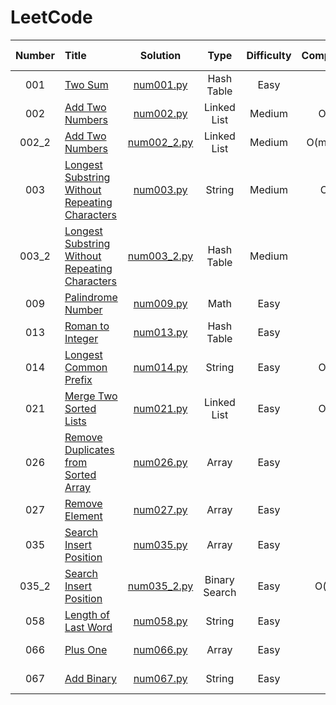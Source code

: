 # LeetCode

| **Number** | **Title**                                           | **Solution**                       | **Type**    | **Difficulty** | **Complexity(T)** | **Complexity(S)** | **Time** | **Best Beats**         |
| :---:      | :---                                                | :---:                              | :---:       | :---:          | :---:             | :---:             | :---:    | :---:             |
| 001        | [Two Sum][1]                                        | [num001.py](/python/num001.py)     | Hash Table  | Easy           | O(n)              | O(n)              | 32 ms    | 98.23%            |
| 002        | [Add Two Numbers][2]                                | [num002.py](/python/num002.py)     | Linked List | Medium         | O(m+n)            | O(m+n)            | 125 ms   | <del>57.29%</del> |
| 002_2      | [Add Two Numbers][2]                                | [num002_2.py](/python/num002_2.py) | Linked List | Medium         | O(max(m,n))       | O(max(m,n))       | 106 ms   | 99.06%            |
| 003        | [Longest Substring Without Repeating Characters][3] | [num003.py](/python/num003.py)     | String      | Medium         | O(n^2)            | O(n)              | 99 ms    | <del>60.17%</del> |
| 003_2      | [Longest Substring Without Repeating Characters][3] | [num003_2.py](/python/num003_2.py)   | Hash Table  | Medium         | O(n)              | O(n)              | 92 ms    | 71.48%            |
| 009        | [Palindrome Number][9]                              | [num009.py](/python/num009.py)     | Math        | Easy           | O(n)              | O(1)              | 188 ms   | 96.53%            |
| 013        | [Roman to Integer][13]                               | [num013.py](/python/num013.py)     | Hash Table   | Easy           | O(n)            | O(1)              | 118 ms    | 96.06%            |
| 014        | [Longest Common Prefix][14]                         | [num014.py](/python/num014.py)     | String      | Easy           | O(m*n)            | O(1)              | 38 ms    | 83.59%            |
| 021        | [Merge Two Sorted Lists][21]                         | [num021.py](/python/num021.py)     | Linked List      | Easy           | O(m+n)            | O(1)              | 42 ms    | 92.83%            |
| 026        | [Remove Duplicates from Sorted Array][26]          | [num026.py](/python/num026.py)     | Array      | Easy           | O(n)            | O(1)              | 72 ms    | 94.32%            |
| 027        | [Remove Element][26]          | [num027.py](/python/num027.py)     | Array      | Easy           | O(n)            | O(1)              | 35 ms    | 90.55%            |
| 035        | [Search Insert Position][35]          | [num035.py](/python/num035.py)     | Array      | Easy           | O(n)            | O(1)              | 32 ms    | 88.74%            |
| 035_2        | [Search Insert Position][35]          | [num035_2.py](/python/num035_2.py)     | Binary Search      | Easy           | O(log(n))            | O(1)              | 32 ms    | 88.74%            |
| 058        | [Length of Last Word][58]          | [num058.py](/python/num058.py)     | String      | Easy           | O(n)            | O(1)              | 29 ms    | 93.39%            |
| 066        | [Plus One][66]          | [num066.py](/python/num066.py)     | Array      | Easy           | O(n)            | O(n)              | 33 ms    | 91.79%            |
| 067        | [Add Binary][67]          | [num067.py](/python/num067.py)     | String      | Easy           | O(1)            | O(1)              | 35 ms    | 95.69%            |

<!-- | 004        | [Median of Two Sorted Arrays][4]                    | [num004.py](/python/num004.py)     | Binary Search | Hard           | O(n)              | O(n)              | 92 ms    | 71.48%            |
-->

[1]: https://leetcode.com/problems/two-sum/
[2]: https://leetcode.com/problems/add-two-numbers/description/
[3]: https://leetcode.com/problems/longest-substring-without-repeating-characters/description/
[4]: https://leetcode.com/problems/median-of-two-sorted-arrays/description/
[9]: https://leetcode.com/problems/palindrome-number/description/
[13]: https://leetcode.com/problems/roman-to-integer/
[14]: https://leetcode.com/problems/longest-common-prefix/description/
[21]: https://leetcode.com/problems/merge-two-sorted-lists/description/
[26]: https://leetcode.com/problems/remove-duplicates-from-sorted-array/description/
[27]: https://leetcode.com/problems/remove-element/description/
[35]: https://leetcode.com/problems/search-insert-position/description/
[58]: https://leetcode.com/problems/length-of-last-word/description/
[66]: https://leetcode.com/problems/plus-one/description/
[67]: https://leetcode.com/problems/add-binary/description/
